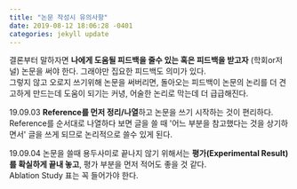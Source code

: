 ```yaml
---
title: "논문 작성시 유의사항"
date: 2019-08-12 18:06:28 -0401
categories: jekyll update
---
```

결론부터 말하자면 **나에게 도움될 피드백을 줄수 있는 혹은 피드백을 받고자** (학회or저널) 논문을 써야 한다. 
그래야만 집요한 피드백도 의미가 있다.  
그렇지 않고 오로지 쓰기위해 논문을 써버리면, 돌아오는 피드백이 논문의 논리를 더 견고하게 만드는데 도움이 되기는 커녕,
어술한 논리로 막는데 더 급급해진다. 

19.09.03
**Reference를 먼저 정리/나열**하고 논문을 쓰기 시작하는 것이 편리하다. Reference를 순서대로 나열하다 보면 글을 쓸 때 '어느 부분을 참고했다는 것을 상기하면서' 글을 쓰게 되므로 논리적으로 쓸수 있게 된다. 

19.09.04
논문을 쓸때 용두사미로 끝나지 않기 위해서는 **평가(Experimental Result)를 확실하게 끝내 놓고**, 평가 부분을 먼저 적어도 좋을 것 같다.  
Ablation Study 표는 꼭 들어가야 한다.

